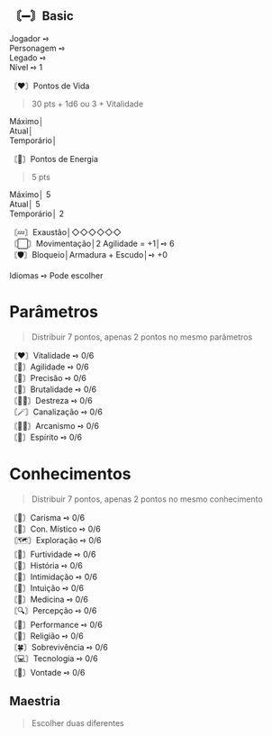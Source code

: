## 〘➖〙Basic
Jogador ➺ <br>
Personagem ➺ <br>
Legado ➺ <br>
Nível ➺ 1<br>

〘❤️〙Pontos de Vida
> 30 pts + 1d6 ou 3 + Vitalidade

Máximo│ <br>
Atual│ <br>
Temporário│ 

〘🌟〙Pontos de Energia
> 5 pts

Máximo│ 5<br>
Atual│ 5<br>
Temporário│ 2<br>

〘💤〙Exaustão│◇◇◇◇◇◇<br>
〘⬜〙Movimentação│2 Agilidade = +1│➺ 6<br>
〘🛡️〙Bloqueio│Armadura + Escudo│➺ +0<br>

Idiomas ➺ Pode escolher

#  Parâmetros
> Distribuir 7 pontos, apenas 2 pontos no mesmo parâmetros

〘❤️〙Vitalidade ➺ 0/6<br>
〘👟️〙Agilidade ➺ 0/6<br>
〘🎯〙Precisão ➺ 0/6<br>
〘💪〙Brutalidade ➺ 0/6<br>
〘🤹‍♂️〙Destreza ➺ 0/6<br>
〘🪄〙Canalização ➺ 0/6<br>
〘🧙‍♂️〙Arcanismo ➺ 0/6<br>
〘🙏〙Espírito ➺ 0/6<br>

# Conhecimentos
> Distribuir 7 pontos, apenas 2 pontos no mesmo conhecimento

〘💬〙Carisma ➺ 0/6<br>
〘🔮〙Con. Místico ➺ 0/6<br>
〘🗺️〙Exploração ➺ 0/6<br>
〘🥷〙Furtividade ➺ 0/6<br>
〘📖〙História ➺ 0/6<br>
〘🔪〙Intimidação ➺ 0/6<br>
〘🤍〙Intuição ➺ 0/6<br>
〘🥼〙Medicina ➺ 0/6<br>
〘🔍〙Percepção ➺ 0/6<br>
〘🎨〙Performance ➺ 0/6<br>
〘💠〙Religião ➺ 0/6<br>
〘🍀〙Sobrevivência ➺ 0/6<br>
〘💻〙Tecnologia ➺ 0/6<br>
〘🪽〙Vontade ➺ 0/6

## Maestria
> Escolher duas diferentes
